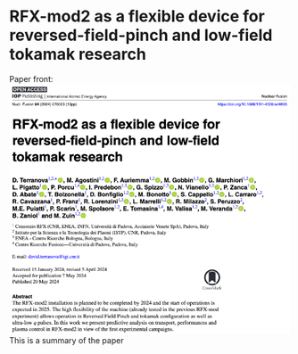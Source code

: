 # RFX-mod2 as a flexible device for reversed-field-pinch and low-field tokamak research

Paper front:
![](imgs/RFX-mod2%20as%20a%20flexible%20device%20for%20reversed-field-pinch%20and%20low-field%20tokamak%20research%200.png)
This is a summary of the paper



